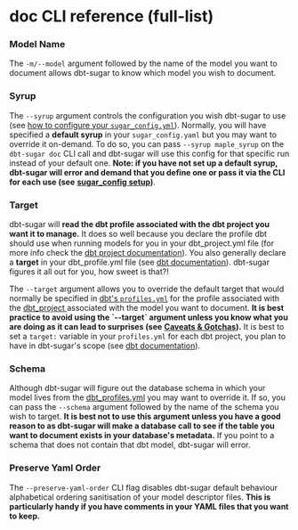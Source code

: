 # doc CLI reference \(full-list\)

### Model Name

The `-m/--model` argument followed by the name of the model you want to document allows dbt-sugar to know which model you wish to document.

### Syrup

The `--syrup` argument controls the configuration you wish dbt-sugar to use \(see [how to configure your `sugar_config.yml`](../../installation-and-configuration/configuration/sugar-config.md)\). Normally, you will have specified a **default syrup** in your `sugar_config.yaml` but you may want to override it on-demand. To do so, you can pass `--syrup maple_syrup` on the `dbt-sugar doc` CLI call and dbt-sugar will use this config for that specific run instead of your default one. **Note: if you have not set up a default syrup, dbt-sugar will error and demand that you define one or pass it via the CLI for each use \(see** [**sugar\_config setup**](../../installation-and-configuration/configuration/sugar-config.md)**\)**.

### Target

dbt-sugar will **read the dbt profile associated with the dbt project you want it to manage.** It does so well because you declare the profile dbt should use when running models for you in your dbt\_project.yml file \(for more info check the [dbt project documentation](https://docs.getdbt.com/reference/dbt_project.yml/)\). You also generally declare a **target** in your dbt\_profile.yml file \(see [dbt documentation](https://docs.getdbt.com/dbt-cli/configure-your-profile/)\). dbt-sugar figures it all out for you, how sweet is that?!

The `--target` argument allows you to override the default target that would normally be specified in [dbt's `profiles.yml`](https://docs.getdbt.com/dbt-cli/configure-your-profile/) for the profile associated with the [dbt\_project ](https://docs.getdbt.com/reference/dbt_project.yml/)associated with the model you want to document. **It is best practice to avoid using the \`--target\` argument unless you know what you are doing as it can lead to surprises \(see** [**Caveats & Gotchas**](../../caveats-and-gotchas/things-to-know-that-we-know-you-should-know.md)**\).** It is best to set a `target:` variable in your `profiles.yml` for each dbt project, you plan to have in dbt-sugar's scope \(see [dbt documentation](https://docs.getdbt.com/dbt-cli/configure-your-profile/)\).

### Schema

Although dbt-sugar will figure out the database schema in which your model lives from the [dbt\_profiles.yml](https://docs.getdbt.com/dbt-cli/configure-your-profile/) you may want to override it. If so, you can pass the `--schema` argument followed by the name of the schema you wish to target. **It is best not to use this argument unless you have a good reason to as dbt-sugar will make a database call to see if the table you want to document exists in your database's metadata.** If you point to a schema that does not contain that dbt model, dbt-sugar will error.

### Preserve Yaml Order

The `--preserve-yaml-order` CLI flag disables dbt-sugar default behaviour alphabetical ordering sanitisation of your model descriptor files. **This is particularly handy if you have comments in your YAML files that you want to keep.** 

